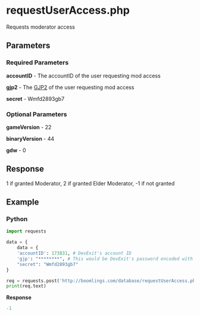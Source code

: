 # requestUserAccess.php

Requests moderator access

## Parameters

### Required Parameters

**accountID** - The accountID of the user requesting mod access

**gjp2** - The [GJP2](/topics/encryption/gjp.md) of the user requesting mod access

**secret** - Wmfd2893gb7

### Optional Parameters

**gameVersion** - 22

**binaryVersion** - 44

**gdw** - 0

## Response

1 if granted Moderator, 2 if granted Elder Moderator, -1 if not granted

## Example

<!-- tabs:start -->

### **Python**

```py
import requests

data = {
	data = {
    'accountID': 173831, # DevExit's account ID
    'gjp': "********", # This would be DevExit's password encoded with GJP encryption
    "secret": "Wmfd2893gb7"
}

req = requests.post('http://boomlings.com/database/requestUserAccess.php', data=data)
print(req.text)
```

**Response**
```py
-1
```

<!-- tabs:end -->
